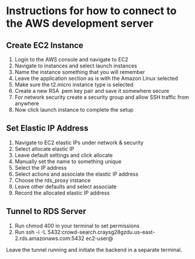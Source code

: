 # Instructions for how to connect to the AWS development server

## Create EC2 Instance
1. Login to the AWS console and navigate to EC2
2. Navigate to instances and select launch instances
3. Name the instance something that you will remember
4. Leave the application section as is with the Amazon Linux selected
5. Make sure the t2.micro instance type is selected
6. Create a new RSA .pem key pair and save it somewhere secure
7. For network security create a security group and allow SSH traffic from anywhere
8. Now click launch instance to complete the setup

## Set Elastic IP Address
1. Navigate to EC2 elastic IPs under network & security
2. Select allocate elastic IP
3. Leave default settings and click allocate
4. Manually set the name to something unique
5. Select the IP address
6. Select actions and associate the elastic IP address
7. Choose the rds_proxy instance
8. Leave other defaults and select associate
9. Record the allocated elastic IP address

## Tunnel to RDS Server
1. Run chmod 400 <Path to Key> in your terminal to set permissions
2. Run ssh -i <Path to Key> -L 5432:crowd-search.craysg28gzdu.us-east-2.rds.amazonaws.com:5432 ec2-user@<Elastic IP Address>

Leave the tunnel running and initiate the backend in a separate terminal.
